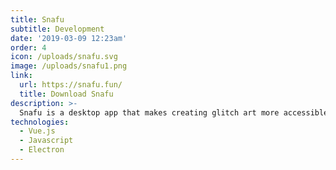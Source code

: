 ```yaml
---
title: Snafu
subtitle: Development
date: '2019-03-09 12:23am'
order: 4
icon: /uploads/snafu.svg
image: /uploads/snafu1.png
link:
  url: https://snafu.fun/
  title: Download Snafu
description: >-
  Snafu is a desktop app that makes creating glitch art more accessible to beginners and more creative for professionals.  It processes images using audio effects using a technique known as databending to create truly bizarre creations from even the most banal images.
technologies:
  - Vue.js
  - Javascript
  - Electron
---
```



